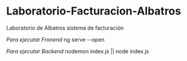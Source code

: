 # Laboratorio-Facturacion-Albatros
Laboratorio de Albatros sistema de facturación

*Para ejecutar Fronend*
ng serve --open

*Para ejecutar Backend*
nodemon index.js  || node index.js